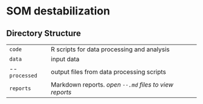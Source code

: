 SOM destabilization
================

## Directory Structure

|                |                                                        |
| -------------- | ------------------------------------------------------ |
| `code`         | R scripts for data processing and analysis             |
| `data`         | input data                                             |
| \--`processed` | output files from data processing scripts              |
| `reports`      | Markdown reports. *open `--.md` files to view reports* |
